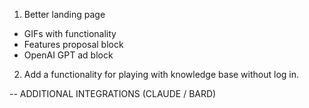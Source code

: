 1. Better landing page
- GIFs with functionality
- Features proposal block
- OpenAI GPT ad block
2. Add a functionality for playing with knowledge base without log in.

-- ADDITIONAL INTEGRATIONS (CLAUDE / BARD)

